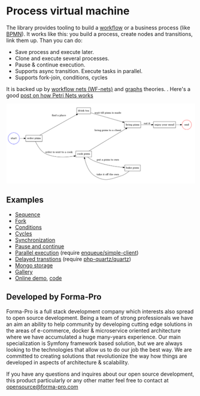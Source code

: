 # Process virtual machine

The library provides tooling to build a [workflow](https://en.wikipedia.org/wiki/Workflow) or a business process (like [BPMN](http://www.bpmn.org/)). 
It works like this: you build a process, create nodes and transitions, link them up. Than you can do:

* Save process and execute later.
* Clone and execute several processes.
* Pause & continue execution. 
* Supports async transition. Execute tasks in parallel.
* Supports fork-join, conditions, cycles 

It is backed up by [workflow nets (WF-nets)](https://en.wikipedia.org/wiki/Petri_net) and [graphs](https://en.wikipedia.org/wiki/Graph_theory) theories. . Here's a good [post on how Petri Nets works](https://www.techfak.uni-bielefeld.de/~mchen/BioPNML/Intro/pnfaq.html)

![Example](docs/images/pizza-process.png)
        
## Examples

* [Sequence](docs/sequence-example.md)
* [Fork](docs/fork-example.md)
* [Conditions](docs/conditions-example.md)
* [Cycles](docs/cycle-example.md)
* [Synchronization](docs/synchronization-example.md)
* [Pause and continue](docs/pause-and-continue-example.md)
* [Parallel execution](docs/parallel-execution-with-enqueue.md) (require [enqueue/simple-client](https://github.com/php-enqueue/enqueue-dev/blob/master/docs/client/quick_tour.md))
* [Delayed transtions](docs/delayed-execution-with-quartz.md) (require [php-quartz/quartz](https://github.com/php-quartz/quartz))
* [Mongo storage](docs/mongo-storage-example.md)
* [Gallery](docs/gallery.md)
* [Online demo](https://pvm-demo.forma-pro.com), [code](https://github.com/formapro/pvm-demo)

## Developed by Forma-Pro

Forma-Pro is a full stack development company which interests also spread to open source development. 
Being a team of strong professionals we have an aim an ability to help community by developing cutting edge solutions in the areas of e-commerce, docker & microservice oriented architecture where we have accumulated a huge many-years experience. 
Our main specialization is Symfony framework based solution, but we are always looking to the technologies that allow us to do our job the best way. We are committed to creating solutions that revolutionize the way how things are developed in aspects of architecture & scalability.

If you have any questions and inquires about our open source development, this product particularly or any other matter feel free to contact at opensource@forma-pro.com
